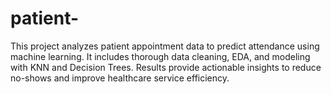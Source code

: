 # patient-
This project analyzes patient appointment data to predict attendance using machine learning. It includes thorough data cleaning, EDA, and modeling with KNN and Decision Trees. Results provide actionable insights to reduce no-shows and improve healthcare service efficiency.
